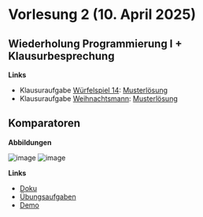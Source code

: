# Vorlesung 2 (10. April 2025)

## Wiederholung Programmierung I + Klausurbesprechung

**Links**

- Klausuraufgabe [Würfelspiel 14](https://jappuccini.github.io/java-docs/production/exam-exercises/exam-exercises-java1/dice-games/dice-game-14): [Musterlösung](https://github.com/appenmaier/java_wwibe224/blob/main/src/main/java/main/X03_ExamTask03.java)
- Klausuraufgabe [Weihnachtsmann](https://jappuccini.github.io/java-docs/production/exam-exercises/exam-exercises-java1/class-diagrams/santa-claus): [Musterlösung](https://github.com/appenmaier/java_wwibe224/blob/main/src/main/java/main/X04_ExamTask04.java)

## Komparatoren

**Abbildungen**

![image](https://github.com/user-attachments/assets/cf29c065-e03f-4663-b80d-6275e0303f80)
![image](https://github.com/user-attachments/assets/cf5c74af-d4af-46dd-adab-96b28c498437)

**Links**

- [Doku](https://jappuccini.github.io/java-docs/production/documentation/comparators)
- [Übungsaufgaben](https://jappuccini.github.io/java-docs/production/exercises/comparators/)
- [Demo](https://github.com/appenmaier/java_wwibe224/blob/main/src/main/java/main/D29_Comparators.java)
